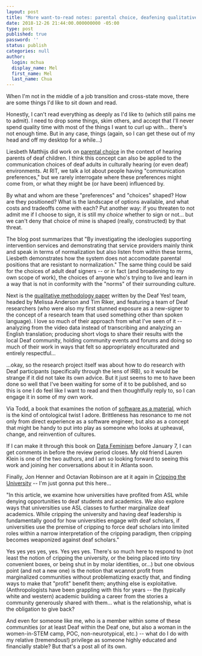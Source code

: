 ```yaml
---
layout: post
title: "More want-to-read notes: parental choice, deafening qualitative research, software as material, data feminism, cripping the university"
date: 2018-12-26 21:44:00.000000000 -05:00
type: post
published: true
password: ''
status: publish
categories: null
author:
  login: mchua
  display_name: Mel
  first_name: Mel
  last_name: Chua
---
```


When I'm not in the middle of a job transition and cross-state move, there are some things I'd like to sit down and read.

Honestly, I can't read everything as deeply as I'd like to (which still pains me to admit). I need to drop some things, skim others, and accept that I'll never spend quality time with most of the things I want to curl up with... there's not enough time. But in any case, things (again, so I can get these out of my head and off my desktop for a while...)

Liesbeth Matthijs did work on [parental choice](https://maartjedemeulder.be/2018/11/28/parental-choice-for-hearing-parents-of-deaf-children-revisited/) in the context of hearing parents of deaf children. I think this concept can also be applied to the communication choices of deaf adults in culturally hearing (or even deaf) environments. At RIT, we talk a lot about people having "communication preferences," but we rarely interrogate where these preferences might come from, or what they might be (or have been) influenced by. 

By what and whom are these "preferences" and "choices" shaped? How are they positioned? What is the landscape of options available, and what costs and tradeoffs come with each? Put another way: if you threaten to not admit me if I choose to sign, it is still my *choice* whether to sign or not... but we can't deny that choice of mine is shaped (really, constructed) by that threat.

The blog post summarizes that "By investigating the ideologies supporting intervention services and demonstrating that service providers mainly think and speak in terms of normalization but also listen from within these terms, Liesbeth demonstrates how the system does not accomodate parental positions that are resistant to normalization." The same thing could be said for the choices of adult deaf signers -- or in fact (and broadening to my own scope of work), the choices of anyone who's trying to live and learn in a way that is not in conformity with the "norms" of their surrounding culture.

Next is the [qualitative methodology paper](https://journals.sagepub.com/doi/pdf/10.1177/1049732318779050) written by the Deaf Yes! team, headed by Melissa Anderson and Tim Riker, and featuring a team of Deaf researchers (who were also my first stunned exposure as a new-signer to the concept of a research team that used something other than spoken language). I love so much of their approach from what I've seen of it -- analyzing from the video data instead of transcribing and analyzing an English translation; producing short vlogs to share their results with the local Deaf community, holding community events and forums and doing so much of their work in ways that felt so appropriately enculturated and entirely respectful... 

...okay, so the research project itself was about how to do research with Deaf participants (specifically through the lens of IRB), so it would be strange if it did not take its own advice. But it just seems to me to have been done so well that I've been waiting for some of it to be published, and so this is one I do feel like I want to read and then thoughtfully reply to, so I can engage it in some of my own work.

Via Todd, a book that examines the notion of [software as a material](https://www.mitpressjournals.org/doi/full/10.1162/POSC_a_00184), which is the kind of ontological twist I adore. Brittleness has resonance to me not only from direct experience as a software engineer, but also as a concept that might be handy to put into play as someone who looks at upheaval, change, and reinvention of cultures.

If I can make it through this book on [Data Feminism](https://bookbook.pubpub.org/data-feminism) before January 7, I can get comments in before the review period closes. My old friend Lauren Klein is one of the two authors, and I am so looking forward to seeing this work and joining her conversations about it in Atlanta soon.

Finally, Jon Henner and Octavian Robinson are at it again in [Cripping the University](http://dsq-sds.org/article/view/6111/5128?fbclid=IwAR1FWziow-MkchUO4gf3gE5pnf1hOzO6re8D7Lc_MuOjsQDHMTzNz8qFpk0) -- I'm just gonna put this here...

"In this article, we examine how universities have profited from ASL while denying opportunities to deaf students and academics. We also explore ways that universities use ASL classes to further marginalize deaf academics. While cripping the university and having deaf leadership is fundamentally good for how universities engage with deaf scholars, if universities use the premise of cripping to force deaf scholars into limited roles within a narrow interpretation of the cripping paradigm, then cripping becomes weaponized against deaf scholars."

Yes yes yes yes, yes. Yes yes yes. There's so much here to respond to (not least the notion of cripping the university, or the being placed into tiny convenient boxes, or being shut in by molar identities, or...) but one obvious point (and not a new one) is the notion that wcannot profit from marginalized communities without problematizing exactly that, and finding ways to make that "profit" benefit them; anything else is exploitative. (Anthropologists have been grappling with this for years -- the (typically white and western) academic building a career from the stories a community generously shared with them... what is the relationship, what is the obligation to give back?

And even for someone like me, who is a member within some of these communities (or at least Deaf within the Deaf one, but also a woman in the women-in-STEM camp, POC, non-neurotypical, etc.) -- what do I do with my relative (tremendous!) privilege as someone highly educated and financially stable? But that's a post all of its own.

